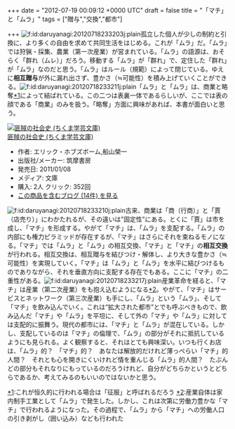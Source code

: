 
+++
date = "2012-07-19 00:09:12 +0000 UTC"
draft = false
title = "「マチ」と「ムラ」"
tags = ["贈与","交換","都市"]

+++
<img src="http://cdn-ak.f.st-hatena.com/images/fotolife/d/daruyanagi/20120718/20120718233203.jpg" alt="f:id:daruyanagi:20120718233203j:plain" title="f:id:daruyanagi:20120718233203j:plain" class="hatena-fotolife"/>孤立した個人が少しの制約と引換に、より多くの自由を求めて共同生活をはじめる。これが「ムラ」だ。「ムラ」では狩猟・採集、農業（第一次産業）が営まれている。「ムラ」の語源は、おそらく「群れ（ムレ）」だろう。移動する「ムラ」が「群れ」で、定住した「群れ」が「ムラ」なのだと思う。「ムラ」はルール（規範）によって閉じている。ゆえに**相互贈与**が外に漏れ出さず、豊かさ（≒可能性）を積み上げていくことができる。<img src="http://cdn-ak.f.st-hatena.com/images/fotolife/d/daruyanagi/20120718/20120718233211.jpg" alt="f:id:daruyanagi:20120718233211j:plain" title="f:id:daruyanagi:20120718233211j:plain" class="hatena-fotolife"/>「ムラ」と「ムラ」は、商業と略奪<a href="#f1" name="fn1" title="これが恒久的に行われる場合は「征服」と呼ばれるだろう">*1</a>によって結ばれている。この二つは表裏一体であるらしいが、ここでは表の顔である「商業」のみを扱う。「略奪」方面に興味があれば、本書が面白いと思う。<div class="hatena-asin-detail"><a href="http://www.amazon.co.jp/exec/obidos/ASIN/4480093443/bestylesnet-22/"><img src="http://ecx.images-amazon.com/images/I/51AkKsfSYPL._SL160_.jpg" class="hatena-asin-detail-image" alt="匪賊の社会史 (ちくま学芸文庫)" title="匪賊の社会史 (ちくま学芸文庫)"/></a><div class="hatena-asin-detail-info"><a href="http://www.amazon.co.jp/exec/obidos/ASIN/4480093443/bestylesnet-22/">匪賊の社会史 (ちくま学芸文庫)</a><ul><li><span class="hatena-asin-detail-label">作者:</span> エリック・ホブズボーム,船山榮一</li><li><span class="hatena-asin-detail-label">出版社/メーカー:</span> 筑摩書房</li><li><span class="hatena-asin-detail-label">発売日:</span> 2011/01/08</li><li><span class="hatena-asin-detail-label">メディア:</span> 文庫</li><li><span class="hatena-asin-detail-label">購入</span>: 2人 <span class="hatena-asin-detail-label">クリック</span>: 352回</li><li><a href="http://d.hatena.ne.jp/asin/4480093443/bestylesnet-22" target="_blank">この商品を含むブログ (14件) を見る</a></li></ul></div><div class="hatena-asin-detail-foot"></div></div><img src="http://cdn-ak.f.st-hatena.com/images/fotolife/d/daruyanagi/20120718/20120718233210.jpg" alt="f:id:daruyanagi:20120718233210j:plain" title="f:id:daruyanagi:20120718233210j:plain" class="hatena-fotolife"/>古来、商業は「商（行商）」と「賈（店売り）」にわかたれるが、その違いは"固定性"にある。とくに「賈」は市を成し、「マチ」を形成する。やがて「マチ」は、「ムラ」を支配する。「ムラ」の内部にも権力ピラミッドが存在するが、「マチ」はさらにそれを束ねるモノになる。「マチ」では「ムラ」と「ムラ」の相互交換、「マチ」と「マチ」の**相互交換**が行われる。相互交換は、相互贈与を結びつけ・解体し、より大きな豊かさ（≒可能性）を実現していく。「マチ」は「ムラ」と「ムラ」を水平に結びつけるものでありながら、それを垂直方向に支配する存在でもある。ここに「マチ」の二重性がある。<img src="http://cdn-ak.f.st-hatena.com/images/fotolife/d/daruyanagi/20120718/20120718233217.jpg" alt="f:id:daruyanagi:20120718233217j:plain" title="f:id:daruyanagi:20120718233217j:plain" class="hatena-fotolife"/>産業革命を経ると、「マチ」は産業（第二次産業）をも抱え込むようになる<a href="#f2" name="fn2" title="産業自体は家内制手工業として「ムラ」で発生した。しかし、これは次第に労働力豊かな「マチ」で行われるようになった。その過程で、「ムラ」から「マチ」への労働人口の引き剥がし（囲い込み）なども行われた">*2</a>。やがて、「マチ」はサービスとネットワーク（第三次産業）も手にし、「ムラ」という「ムラ」、そして「マチ」を飲み込んでいく。これは“拡大された都市”とでも呼ぶべきもので、飲み込んだ「マチ」や「ムラ」を平坦に、そして外の「マチ」や「ムラ」に対しては支配的に振舞う。現代の都市には、「マチ」と「ムラ」が混在している。しかし、支配しているのは「マチ」の倫理で、「ムラ」の部分がそれに抵抗しているようにも見られる。よく観察すると、それはとても興味深い。いつも行くお店は、「ムラ」的？　「マチ」的？　あなたは解放的だけれど薄っぺらい「マチ」的人間？　それとも心を開きにくいけれど情を重んじる「ムラ」的人間？　たぶんどの部分もそれなりにもっているのだろうけれど、自分がどちらかというとどちらであるか、考えてみるのもいいのではないかと思う。
<div class="footnote">
<a href="#fn1" name="f1" class="footnote-number">*1</a><span class="footnote-delimiter">:</span><span class="footnote-text">これが恒久的に行われる場合は「征服」と呼ばれるだろう</span>
<a href="#fn2" name="f2" class="footnote-number">*2</a><span class="footnote-delimiter">:</span><span class="footnote-text">産業自体は家内制手工業として「ムラ」で発生した。しかし、これは次第に労働力豊かな「マチ」で行われるようになった。その過程で、「ムラ」から「マチ」への労働人口の引き剥がし（囲い込み）なども行われた</span>
</div>

